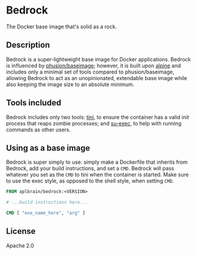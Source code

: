 # Bedrock

The Docker base image that's solid as a rock.

## Description

Bedrock is a super-lightweight base image for Docker applications. Bedrock is influenced by [phusion/baseimage](https://github.com/phusion/baseimage-docker); however, it is built upon [alpine](https://github.com/gliderlabs/docker-alpine) and includes only a minimal set of tools compared to phusion/baseimage, allowing Bedrock to act as an unopinionated, extendable base image while also keeping the image size to an absolute minimum.

## Tools included

Bedrock includes only two tools: [tini](https://github.com/krallin/tini), to ensure the container has a valid init process that reaps zombie processes; and [su-exec](https://github.com/ncopa/su-exec), to help with running commands as other users.

## Using as a base image

Bedrock is super simply to use: simply make a Dockerfile that inherits from Bedrock, add your build instructions, and set a `CMD`. Bedrock will pass whatever you set as the `CMD` to tini when the container is started. Make sure to use the exec style, as opposed to the shell style, when setting `CMD`.

```Dockerfile
FROM aplbrain/bedrock:<VERSION>

# ...build instructions here...

CMD [ "exe_name_here", "arg" ]
```

## License

Apache 2.0
